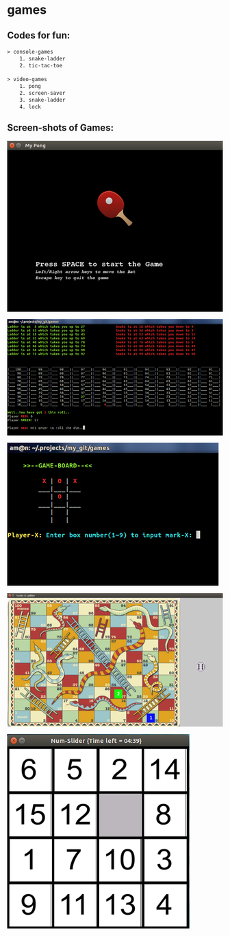 # games

Codes for fun:
--------------
	> console-games
		1. snake-ladder
		2. tic-tac-toe

	> video-games
		1. pong
		2. screen-saver
		3. snake-ladder
		4. lock

Screen-shots of Games:
----------------------
![Running app screenshot](https://github.com/aman2467/games/blob/gh-pages/images/1.png)

![Running app screenshot](https://github.com/aman2467/games/blob/gh-pages/images/2.png)

![Running app screenshot](https://github.com/aman2467/games/blob/gh-pages/images/3.png)

![Running app screenshot](https://github.com/aman2467/games/blob/gh-pages/images/snake_ladder.png)

![Running app screenshot](https://github.com/aman2467/games/blob/gh-pages/images/num_slider.png)
